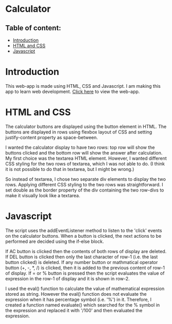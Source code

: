 # Calculator
## Table of content:
- [Introduction](#introduction)
- [HTML and CSS](#htmlandcss)
- [Javascript](#javascript)

<a id="introduction"></a>
# Introduction
This web-app is made using HTML, CSS and Javascript. I am making this app to learn web development. [Click here](https://calculator-plum-iota.vercel.app/) to view the web-app.

<a id="htmlandcss"></a>
# HTML and CSS
The calculator buttons are displayed using the button element in HTML. The buttons are displayed in rows using flexbox layout of CSS and setting justify-content property as space-between.

I wanted the calculator display to have two rows: top row will show the buttons clicked and the bottom row will show the answer after calculation. My first choice was the textarea HTML element. However, I wanted different CSS styling for the two rows of textarea, which I was not able to do. (I think it is not possible to do that in textarea, but I might be wrong.)

So instead of textarea, I chose two separate div elements to display the two rows. Applying different CSS styling to the two rows was straightforward. I set double as the border property of the div containing the two row-divs to make it visually look like a textarea.

<a id="javascript"></a>
# Javascript
The script uses the addEventListener method to listen to the 'click' events on the calculator buttons. When a button is clicked, the next actions to be performed are decided using the if-else block.

If AC button is clicked then the contents of both rows of display are deleted. If DEL button is clicked then only the last character of row-1 (i.e. the last button clicked) is deleted. If any number button or mathmatical operator button (+, -, *, /) is clicked, then it is added to the previous content of row-1 of display. If = or % button is pressed then the script evaluates the value of expression in the row-1 of display and it is shown in row-2.

I used the eval() function to calculate the value of mathematical expression stored as string. However the eval() function does not evaluate the expression when it has percentage symbol (i.e. '%') in it. Therefore, I created a function named evaluate() which searched for the % symbol in the expression and replaced it with '/100' and then evaluated the expression.
